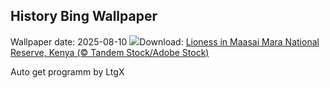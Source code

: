 ## History Bing Wallpaper
Wallpaper date: 2025-08-10
![](https://www.bing.com/th?id=OHR.LionessKenya_EN-IN3681659136_UHD.jpg&w=1000)Download: [Lioness in Maasai Mara National Reserve, Kenya (© Tandem Stock/Adobe Stock)](https://www.bing.com/th?id=OHR.LionessKenya_EN-IN3681659136_UHD.jpg)

Auto get programm by LtgX
